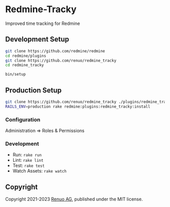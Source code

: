 # Redmine-Tracky

Improved time tracking for Redmine

## Development Setup

```sh
git clone https://github.com/redmine/redmine
cd redmine/plugins
git clone https://github.com/renuo/redmine_tracky
cd redmine_tracky

bin/setup
```

## Production Setup

```sh
git clone https://github.com/renuo/redmine_tracky ./plugins/redmine_tracky/
RAILS_ENV=production rake redmine:plugins:redmine_tracky:install
```

### Configuration

Administration => Roles & Permissions

### Development

* Run: `rake run`
* Lint: `rake lint`
* Test: `rake test`
* Watch Assets: `rake watch`

## Copyright

Copyright 2021-2023 [Renuo AG](https://www.renuo.ch/), published under the MIT license.

